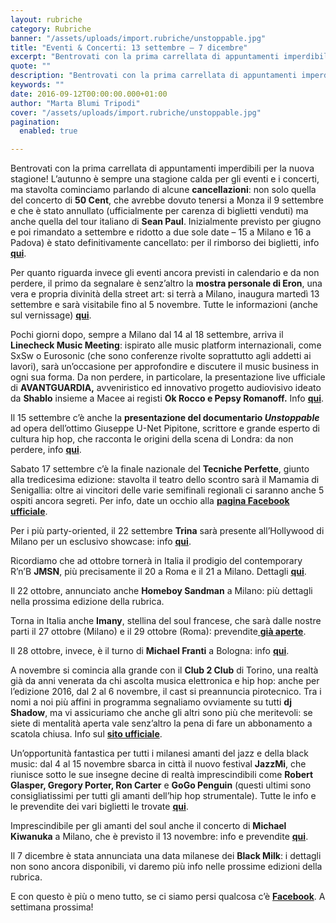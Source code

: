```yaml
---
layout: rubriche
category: Rubriche
banner: "/assets/uploads/import.rubriche/unstoppable.jpg"
title: "Eventi & Concerti: 13 settembre – 7 dicembre"
excerpt: "Bentrovati con la prima carrellata di appuntamenti imperdibili per la nuova stagione! L’autunno è sempre una stagione calda per gli eventi e i concerti, ma stavolta cominciamo parlando di alcune cancellazioni: non solo quella del concerto di 50 Cent, che avrebbe dovuto tenersi a Monza il 9 settembre e che è stato annullato (ufficialmente per carenza di biglietti [&hellip"
quote: ""
description: "Bentrovati con la prima carrellata di appuntamenti imperdibili per la nuova stagione! L’autunno è sempre una stagione calda per gli eventi e i concerti, ma stavolta cominciamo parlando di alcune cancellazioni: non solo quella del concerto di 50 Cent, che avrebbe dovuto tenersi a Monza il 9 settembre e che è stato annullato (ufficialmente per carenza di biglietti [&hellip"
keywords: ""
date: 2016-09-12T00:00:00.000+01:00
author: "Marta Blumi Tripodi"
cover: "/assets/uploads/import.rubriche/unstoppable.jpg"
pagination:
  enabled: true

---
```


Bentrovati con la prima carrellata di appuntamenti imperdibili per la nuova stagione! L’autunno è sempre una stagione calda per gli eventi e i concerti, ma stavolta cominciamo parlando di alcune **cancellazioni**: non solo quella del concerto di **50 Cent**, che avrebbe dovuto tenersi a Monza il 9 settembre e che è stato annullato (ufficialmente per carenza di biglietti venduti) ma anche quella del tour italiano di **Sean Paul**. Inizialmente previsto per giugno e poi rimandato a settembre e ridotto a due sole date – 15 a Milano e 16 a Padova) è stato definitivamente cancellato: per il rimborso dei biglietti, info [**qui**](http://www.ticketone.it/sean-paul-biglietti.html?affiliate=ITT&doc=artistPages/tickets&fun=artist&action=tickets&kuid=462832).

Per quanto riguarda invece gli eventi ancora previsti in calendario e da non perdere, il primo da segnalare è senz’altro la **mostra personale di Eron**, una vera e propria divinità della street art: si terrà a Milano, inaugura martedì 13 settembre e sarà visitabile fino al 5 novembre. Tutte le informazioni (anche sul vernissage) [**qui**](https://www.facebook.com/events/742627302545159/).

Pochi giorni dopo, sempre a Milano dal 14 al 18 settembre, arriva il **Linecheck Music Meeting**: ispirato alle music platform internazionali, come SxSw o Eurosonic (che sono conferenze rivolte soprattutto agli addetti ai lavori), sarà un’occasione per approfondire e discutere il music business in ogni sua forma. Da non perdere, in particolare, la presentazione live ufficiale di **AVANTGUARDIA,** avveniristico ed innovativo progetto audiovisivo ideato da **Shablo** insieme a Macee ai registi **Ok Rocco e Pepsy Romanoff.** Info [**qui**](http://www.linecheckfestival.com).

Il 15 settembre c’è anche la **presentazione del documentario _Unstoppable_** ad opera dell’ottimo Giuseppe U-Net Pipitone, scrittore e grande esperto di cultura hip hop, che racconta le origini della scena di Londra: da non perdere, info [**qui**](https://www.facebook.com/unstoppabledocumentary/?pnref=story).

Sabato 17 settembre c’è la finale nazionale del **Tecniche Perfette**, giunto alla tredicesima edizione: stavolta il teatro dello scontro sarà il Mamamia di Senigallia: oltre ai vincitori delle varie semifinali regionali ci saranno anche 5 ospiti ancora segreti. Per info, date un occhio alla [**pagina Facebook ufficiale**](https://www.facebook.com/TecnichePerfette/.).

Per i più party-oriented, il 22 settembre **Trina** sarà presente all’Hollywood di Milano per un esclusivo showcase: info [**qui**](https://www.facebook.com/events/300379336998735/).

Ricordiamo che ad ottobre tornerà in Italia il prodigio del contemporary R’n’B **JMSN**, più precisamente il 20 a Roma e il 21 a Milano. Dettagli [**qui**](http://www.radarconcerti.com/jmsn-nuovo-album-e-due-date-in-italia-ad-ottobre/).

Il 22 ottobre, annunciato anche **Homeboy Sandman** a Milano: più dettagli nella prossima edizione della rubrica.

Torna in Italia anche **Imany**, stellina del soul francese, che sarà dalle nostre parti il 27 ottobre (Milano) e il 29 ottobre (Roma): prevendite[ **già aperte**](http://www.ticketone.it/imany-biglietti.html?affiliate=ITT&doc=artistPages%2Ftickets&fun=artist&action=tickets&erid=1386130).

Il 28 ottobre, invece, è il turno di **Michael Franti** a Bologna: info [**qui**](http://www.ticketone.it/michael-franti-biglietti.html?affiliate=ITT&doc=artistPages%2Ftickets&fun=artist&action=tickets&erid=1678647).

A novembre si comincia alla grande con il **Club 2 Club** di Torino, una realtà già da anni venerata da chi ascolta musica elettronica e hip hop: anche per l’edizione 2016, dal 2 al 6 novembre, il cast si preannuncia pirotecnico. Tra i nomi a noi più affini in programma segnaliamo ovviamente su tutti **dj Shadow**, ma vi assicuriamo che anche gli altri sono più che meritevoli: se siete di mentalità aperta vale senz’altro la pena di fare un abbonamento a scatola chiusa. Info sul [**sito ufficiale**](http://clubtoclub.it/2016-it/).

Un’opportunità fantastica per tutti i milanesi amanti del jazz e della black music: dal 4 al 15 novembre sbarca in città il nuovo festival **JazzMi**, che riunisce sotto le sue insegne decine di realtà imprescindibili come **Robert Glasper, Gregory Porter, Ron Carter** e **GoGo Penguin** (questi ultimi sono consigliatissimi per tutti gli amanti dell’hip hop strumentale). Tutte le info e le prevendite dei vari biglietti le trovate [**qui**](http://www.ticketone.it/jazzmi-biglietti.html?affiliate=ITT&doc=artistPages%2Ftickets&fun=artist&action=tickets&erid=1715003).

Imprescindibile per gli amanti del soul anche il concerto di **Michael Kiwanuka** a Milano, che è previsto il 13 novembre: info e prevendite [**qui**](http://www.ticketone.it/michael-kiwanuka-biglietti.html?affiliate=ITT&doc=artistPages%2Ftickets&fun=artist&action=tickets&erid=1640162).

Il 7 dicembre è stata annunciata una data milanese dei **Black Milk**: i dettagli non sono ancora disponibili, vi daremo più info nelle prossime edizioni della rubrica.

E con questo è più o meno tutto, se ci siamo persi qualcosa c’è [**Facebook**](https://www.facebook.com/hotmcmag). A settimana prossima!